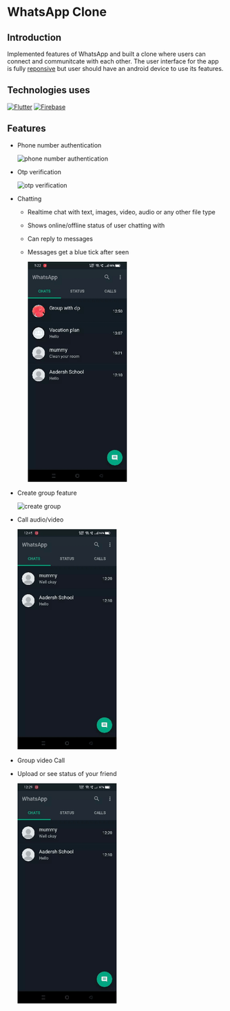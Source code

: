 
# WhatsApp Clone

## Introduction

Implemented features of WhatsApp and built a clone where users can connect and communitcate with each other. The user interface for the app is fully [reponsive](https://whatsapp-ui-pu76.vercel.app/#/) but user should have an android device to use its features.

## Technologies uses

[![Flutter](https://www.vectorlogo.zone/logos/flutterio/flutterio-icon.svg)](https://flutter.dev) [![Firebase](https://www.vectorlogo.zone/logos/firebase/firebase-icon.svg)](https://firebase.google.com/)
## Features


- Phone number authentication
  <p><img src="https://github.com/Nitin-Poojary/whatsapp-clone-gifs/blob/master/WhatsApp%20clone%20gifs/PhoneNumber-Auth.gif" heigth="350" width="230" alt="phone number authentication"></p>
- Otp verification
  <p><img src="https://github.com/Nitin-Poojary/whatsapp-clone-gifs/blob/master/WhatsApp%20clone%20gifs/OTP-Verify.gif" heigth="350" width="230" alt="otp verification"></p>
- Chatting
  - <p>Realtime chat with text, images, video, audio or any other file type</p>
  - <p>Shows online/offline status of user chatting with</p>
  - <p>Can reply to messages</p>
  - <p>Messages get a blue tick after seen</p>
    <p><img src="https://github.com/Nitin-Poojary/whatsapp-clone-gifs/blob/master/WhatsApp%20clone%20gifs/message-reply-seen.gif"  heigth="350" width="230" alt="message"></p>
- <p>Create group feature</p>
  <img src="https://github.com/Nitin-Poojary/whatsapp-clone-gifs/blob/master/WhatsApp%20clone%20gifs/create%20group.gif" heigth="350" width="230" alt="create group">
- <p>Call audio/video</p>
  <p><img src="https://github.com/Nitin-Poojary/whatsapp-clone-gifs/blob/master/WhatsApp%20clone%20gifs/call.gif" heigth="350" width="230" alt="create call"></p>
- <p>Group video Call</p>
- <p>Upload or see status of your friend</p>
  <p><img src="https://github.com/Nitin-Poojary/whatsapp-clone-gifs/blob/master/WhatsApp%20clone%20gifs/status.gif" heigth="350" width="230" alt="status"></p>
